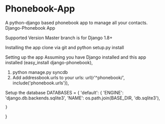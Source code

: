 # Phonebook-App
A python-django based phonebook app to manage all your contacts.
Django-Phonebook App

Supported Version
Master branch is for Django 1.8+

Installing the app
clone via git and python setup.py install

Setting up the app
Assuming you have Django installed and this app installed (easy_install django-phonebook),
1. python manage.py syncdb
2. Add addressbook.urls to your urls:
url(r'^phonebook/', include('phonebook.urls')),

Setup the database
DATABASES = {
    'default': {
        'ENGINE': 'django.db.backends.sqlite3',
        'NAME': os.path.join(BASE_DIR, 'db.sqlite3'),

    }
}






